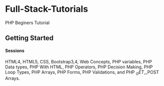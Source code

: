 # Full-Stack-Tutorials

PHP Beginers Tutorial

## Getting Started

#### Sessions
HTML4,
HTML5,
CSS,
Bootstrap3,4,
Web Concepts,
PHP variables,
PHP Data types,
PHP With HTML, 
PHP Operators,
PHP Decision Making,
PHP Loop Types,
PHP Arrays,
PHP Forms,
PHP Validations, and
PHP $_GET,$_POST Arrays.
